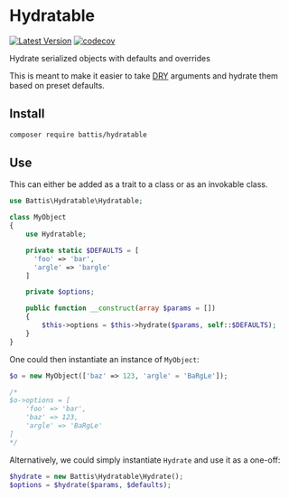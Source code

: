 # Hydratable

[![Latest Version](https://img.shields.io/packagist/v/battis/hydratable.svg)](https://packagist.org/packages/battis/hydratable)
[![codecov](https://codecov.io/gh/battis/hydratable/branch/main/graph/badge.svg?token=BG6VBKCNFB)](https://codecov.io/gh/battis/hydratable)

Hydrate serialized objects with defaults and overrides

This is meant to make it easier to take [DRY](https://en.wikipedia.org/wiki/Don%27t_repeat_yourself) arguments and hydrate them based on preset defaults.

## Install

```bash
composer require battis/hydratable
```

## Use

This can either be added as a trait to a class or as an invokable class.

```php
use Battis\Hydratable\Hydratable;

class MyObject
{
    use Hydratable;

    private static $DEFAULTS = [
      'foo' => 'bar',
      'argle' => 'bargle'
    ]

    private $options;

    public function __construct(array $params = [])
    {
        $this->options = $this->hydrate($params, self::$DEFAULTS);
    }
}
```

One could then instantiate an instance of `MyObject`:

```php
$o = new MyObject(['baz' => 123, 'argle' = 'BaRgLe']);

/*
$o->options = [
    'foo' => 'bar',
    'baz' => 123,
    'argle' => 'BaRgLe'
]
*/
```

Alternatively, we could simply instantiate `Hydrate` and use it as a one-off:

```php
$hydrate = new Battis\Hydratable\Hydrate();
$options = $hydrate($params, $defaults);
```
